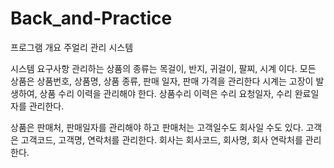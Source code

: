 # Back_and-Practice

프로그램 개요
주얼리 관리 시스템

시스템 요구사항
관리하는 상품의 종류는 목걸이, 반지, 귀걸이, 팔찌, 시계 이다.
모든 상품은 상품번호, 상품명, 상품 종류, 판매 일자, 판매 가격을 관리한다
시계는 고장이 발생하여, 상품 수리 이력을 관리해야 한다.
상품수리 이력은 수리 요청일자, 수리 완료일자를 관리한다.

상품은 판매처, 판매일자를 관리해야 하고 판매처는 고객일수도 회사일 수도 있다.
고객은 고객코드, 고객명, 연락처를 관리한다. 회사는 회사코드, 회사명, 회사 연락처를 관리한다.
